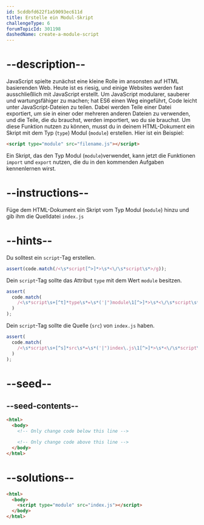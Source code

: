 ```yaml
---
id: 5cddbfd622f1a59093ec611d
title: Erstelle ein Modul-Skript
challengeType: 6
forumTopicId: 301198
dashedName: create-a-module-script
---
```


# --description--

JavaScript spielte zunächst eine kleine Rolle im ansonsten auf HTML basierenden Web. Heute ist es riesig, und einige Websites werden fast ausschließlich mit JavaScript erstellt. Um JavaScript modularer, sauberer und wartungsfähiger zu machen; hat ES6 einen Weg eingeführt, Code leicht unter JavaScript-Dateien zu teilen. Dabei werden Teile einer Datei exportiert, um sie in einer oder mehreren anderen Dateien zu verwenden, und die Teile, die du brauchst, werden importiert, wo du sie brauchst. Um diese Funktion nutzen zu können, musst du in deinem HTML-Dokument ein Skript mit dem Typ (`type`) Modul (`module`) erstellen. Hier ist ein Beispiel:

```html
<script type="module" src="filename.js"></script>
```

Ein Skript, das den Typ Modul (`module`)verwendet, kann jetzt die Funktionen `import` und `export` nutzen, die du in den kommenden Aufgaben kennenlernen wirst.

# --instructions--

Füge dem HTML-Dokument ein Skript vom Typ Modul (`module`) hinzu und gib ihm die Quelldatei `index.js`

# --hints--

Du solltest ein `script`-Tag erstellen.

```js
assert(code.match(/<\s*script[^>]*>\s*<\/\s*script\s*>/g));
```

Dein `script`-Tag sollte das Attribut `type` mit dem Wert `module` besitzen.

```js
assert(
  code.match(
    /<\s*script\s+[^t]*type\s*=\s*('|")module\1[^>]*>\s*<\/\s*script\s*>/g
  )
);
```

Dein `script`-Tag sollte die Quelle (`src`) von `index.js` haben.

```js
assert(
  code.match(
    /<\s*script\s+[^s]*src\s*=\s*('|")index\.js\1[^>]*>\s*<\/\s*script\s*>/g
  )
);
```

# --seed--

## --seed-contents--

```html
<html>
  <body>
    <!-- Only change code below this line -->

    <!-- Only change code above this line -->
  </body>
</html>
```

# --solutions--

```html
<html>
  <body>
    <script type="module" src="index.js"></script>
  </body>
</html>
```
